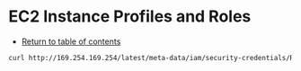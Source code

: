 # EC2 Instance Profiles and Roles

* [Return to table of contents](../../../README.md)

```Bash
curl http://169.254.169.254/latest/meta-data/iam/security-credentials/ROLENAME
```
